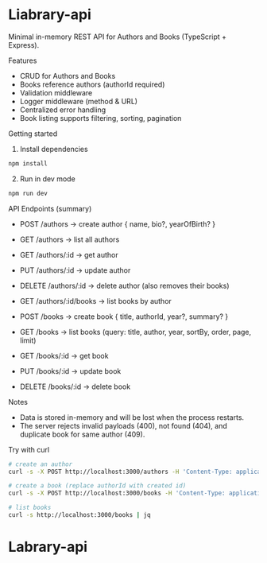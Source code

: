 # Liabrary-api

Minimal in-memory REST API for Authors and Books (TypeScript + Express).

Features
- CRUD for Authors and Books
- Books reference authors (authorId required)
- Validation middleware
- Logger middleware (method & URL)
- Centralized error handling
- Book listing supports filtering, sorting, pagination

Getting started

1. Install dependencies

```bash
npm install
```

2. Run in dev mode

```bash
npm run dev
```

API Endpoints (summary)

- POST /authors -> create author { name, bio?, yearOfBirth? }
- GET /authors -> list all authors
- GET /authors/:id -> get author
- PUT /authors/:id -> update author
- DELETE /authors/:id -> delete author (also removes their books)
- GET /authors/:id/books -> list books by author

- POST /books -> create book { title, authorId, year?, summary? }
- GET /books -> list books (query: title, author, year, sortBy, order, page, limit)
- GET /books/:id -> get book
- PUT /books/:id -> update book
- DELETE /books/:id -> delete book

Notes
- Data is stored in-memory and will be lost when the process restarts.
- The server rejects invalid payloads (400), not found (404), and duplicate book for same author (409).

Try with curl

```bash
# create an author
curl -s -X POST http://localhost:3000/authors -H 'Content-Type: application/json' -d '{"name":"Jane Doe"}' | jq

# create a book (replace authorId with created id)
curl -s -X POST http://localhost:3000/books -H 'Content-Type: application/json' -d '{"title":"My Book","authorId":"1","year":2020}' | jq

# list books
curl -s http://localhost:3000/books | jq
```
# Labrary-api

